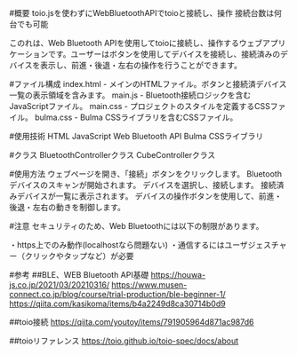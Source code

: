 #概要
toio.jsを使わずにWebBluetoothAPIでtoioと接続し、操作
接続台数は何台でも可能

このれは、Web Bluetooth APIを使用してtoioに接続し、操作するウェブアプリケーションです。ユーザーはボタンを使用してデバイスを接続し、接続済みのデバイスを表示し、前進・後退・左右の操作を行うことができます。

#ファイル構成
index.html - メインのHTMLファイル。ボタンと接続済デバイス一覧の表示領域を含みます。
main.js - Bluetooth接続ロジックを含むJavaScriptファイル。
main.css - プロジェクトのスタイルを定義するCSSファイル。
bulma.css - Bulma CSSライブラリを含むCSSファイル。


#使用技術
HTML
JavaScript
Web Bluetooth API
Bulma CSSライブラリ

#クラス
BluetoothControllerクラス
CubeControllerクラス

#使用方法
ウェブページを開き、「接続」ボタンをクリックします。
Bluetoothデバイスのスキャンが開始されます。
デバイスを選択し、接続します。
接続済みデバイスが一覧に表示されます。
デバイスの操作ボタンを使用して、前進・後退・左右の動きを制御します。


#注意
セキュリティのため、Web Bluetoothには以下の制限があります。

・https上でのみ動作(localhostなら問題ない)
・通信するにはユーザジェスチャー（クリックやタップなど）が必要

#参考
##BLE、WEB Bluetooth API基礎
https://houwa-js.co.jp/2021/03/20210316/
https://www.musen-connect.co.jp/blog/course/trial-production/ble-beginner-1/
https://qiita.com/kasikoma/items/b4a2249d8ca30714b0d9

##toio接続
https://qiita.com/youtoy/items/791905964d871ac987d6


##toioリファレンス
https://toio.github.io/toio-spec/docs/about